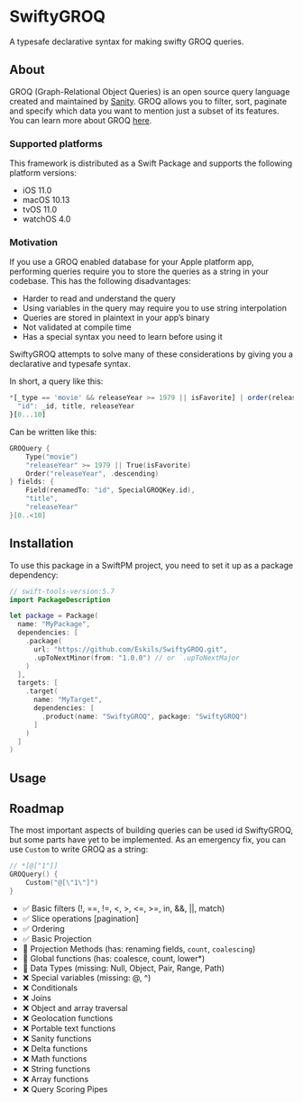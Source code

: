 # SwiftyGROQ

A typesafe declarative syntax for making swifty GROQ queries.

## About
GROQ (Graph-Relational Object Queries) is an open source query language created and maintained by [Sanity](https://www.sanity.io). GROQ allows you to filter, sort, paginate and specify which data you want to mention just a subset of its features. You can learn more about GROQ [here](https://www.sanity.io/docs/how-queries-work).

### Supported platforms

This framework is distributed as a Swift Package and supports the following platform versions:  
- iOS 11.0
- macOS 10.13
- tvOS 11.0
- watchOS 4.0

### Motivation

If you use a GROQ enabled database for your Apple platform app, performing queries require you to store the queries as a string in your codebase. This has the following disadvantages:  

- Harder to read and understand the query
- Using variables in the query may require you to use string interpolation
- Queries are stored in plaintext in your app’s binary
- Not validated at compile time
- Has a special syntax you need to learn before using it

SwiftyGROQ attempts to solve many of these considerations by giving you a declarative and typesafe syntax.

In short, a query like this:
```js
*[_type == 'movie' && releaseYear >= 1979 || isFavorite] | order(releaseYear, desc) {
  "id": _id, title, releaseYear 
}[0...10]
```
Can be written like this:
```swift
GROQuery {
    Type("movie")
    "releaseYear" >= 1979 || True(isFavorite)
    Order("releaseYear", .descending)
} fields: {
    Field(renamedTo: "id", SpecialGROQKey.id),
    "title",
    "releaseYear"
}[0..<10]
```

## Installation

To use this package in a SwiftPM project, you need to set it up as a package dependency:

```swift
// swift-tools-version:5.7
import PackageDescription

let package = Package(
  name: "MyPackage",
  dependencies: [
    .package(
      url: "https://github.com/Eskils/SwiftyGROQ.git", 
      .upToNextMinor(from: "1.0.0") // or `.upToNextMajor
    )
  ],
  targets: [
    .target(
      name: "MyTarget",
      dependencies: [
        .product(name: "SwiftyGROQ", package: "SwiftyGROQ")
      ]
    )
  ]
)
```

## Usage

## Roadmap

The most important aspects of building queries can be used id SwiftyGROQ, but some parts have yet to be implemented. 
As an emergency fix, you can use `Custom` to write GROQ as a string:
```swift
// *[@["1"]]
GROQuery() {
    Custom("@[\"1\"]")
}
```

- ✅ Basic filters (!, ==, !=, <, >, <=, >=, in, &&, ||, match)
- ✅ Slice operations [pagination]
- ✅ Ordering
- ✅ Basic Projection
- 🚧 Projection Methods (has: renaming fields, `count`, `coalescing`)
- 🚧 Global functions (has: coalesce, count, lower*)
- 🚧 Data Types (missing: Null, Object, Pair, Range, Path)
- ❌ Special variables (missing: @, ^)
- ❌ Conditionals
- ❌ Joins
- ❌ Object and array traversal
- ❌ Geolocation functions
- ❌ Portable text functions
- ❌ Sanity functions
- ❌ Delta functions
- ❌ Math functions
- ❌ String functions
- ❌ Array functions
- ❌ Query Scoring Pipes